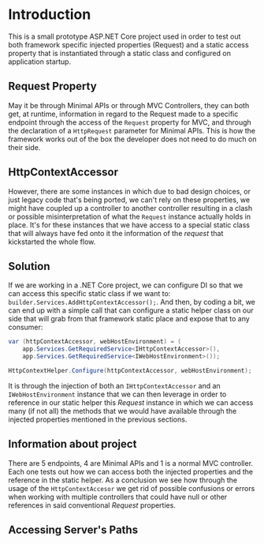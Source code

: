 # Introduction

This is a small prototype ASP.NET Core project used in order to test out both framework 
specific injected properties (Request) and a static access property that is instantiated 
through a static class and configured on application startup.

## Request Property

May it be through Minimal APIs or through MVC Controllers, they can both get, at 
runtime, information in regard to the Request made to a specific endpoint through 
the access of the `Request` property for MVC, and through the declaration of a
`HttpRequest` parameter for Minimal APIs. This is how the framework works out of 
the box the developer does not need to do much on their side.

## HttpContextAccessor

However, there are some instances in which due to bad design choices, or just legacy 
code that's being ported, we can't rely on these properties, we might have coupled up 
a controller to another controller resulting in a clash or possible misinterpretation 
of what the `Request` instance actually holds in place. It's for these instances that 
we have access to a special static class that will always have fed onto it the information 
of the _request_ that kickstarted the whole flow.

## Solution

If we are working in a .NET Core project, we can configure DI so that we can access 
this specific static class if we want to: `builder.Services.AddHttpContextAccessor();`. 
And then, by coding a bit, we can end up with a simple call that can configure a static 
helper class on our side that will grab from that framework static place and expose 
that to any consumer:

````csharp
var (httpContextAccessor, webHostEnvironment) = (
    app.Services.GetRequiredService<IHttpContextAccessor>(),
    app.Services.GetRequiredService<IWebHostEnvironment>());

HttpContextHelper.Configure(httpContextAccessor, webHostEnvironment);
````
It is through the injection of both an `IHttpContextAccessor` and an `IWebHostEnvironment` 
instance that we can then leverage in order to reference in our static helper this 
_Request_ instance in which we can access many (if not all) the methods that we would 
have available through the injected properties mentioned in the previous sections.

## Information about project

There are 5 endpoints, 4 are Minimal APIs and 1 is a normal MVC controller. Each 
one tests out how we can access both the injected properties and the reference in 
the static helper. As a conclusion we see how through the usage of the `HttpContextAccesor` 
we get rid of possible confusions or errors when working with multiple controllers 
that could have null or other references in said conventional _Request_ properties.

## Accessing Server's Paths

